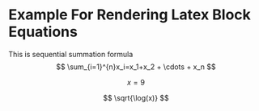 # Example For Rendering Latex Block Equations

This is sequential summation formula
$$
\sum_{i=1}^{n}x_i=x_1+x_2 + \cdots + x_n
$$

$$
x = 9
$$

$$
\sqrt{\log(x)}
$$
